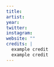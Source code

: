 ```yaml
---
title:
artist:
year:
twitter:
instagram:
website: ""
credits: |
  example credit
  example credit
---
```

